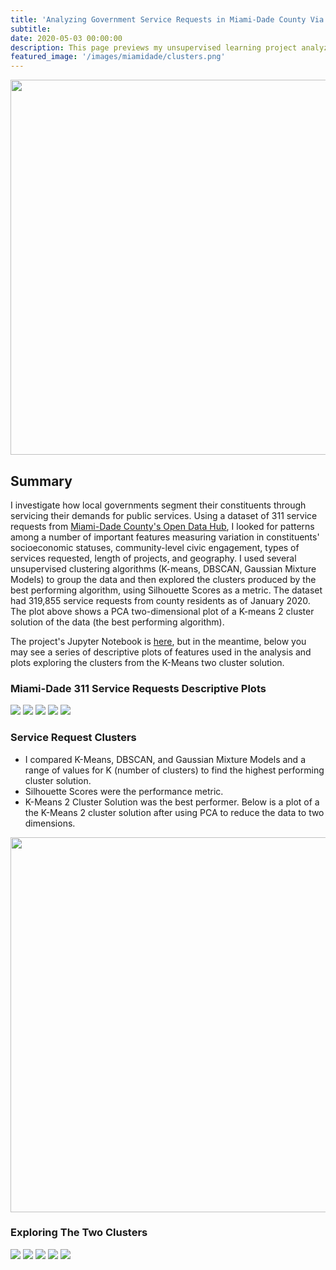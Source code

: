 ```yaml
---
title: 'Analyzing Government Service Requests in Miami-Dade County Via Unsupervised Learning'
subtitle:
date: 2020-05-03 00:00:00
description: This page previews my unsupervised learning project analyzing 311 service requests in Miami-Dade County.
featured_image: '/images/miamidade/clusters.png'
---
```


<img src="/images/miamidade/clusters.png" width="600" height="600" align="center">


## Summary

I investigate how local governments segment their constituents through servicing their demands for public services. Using a dataset of 311 service requests from [Miami-Dade County's Open Data Hub](https://gis-mdc.opendata.arcgis.com/datasets/311-service-requests-miami-dade-county-2019), I looked for patterns among a number of important features measuring variation in constituents' socioeconomic statuses, community-level civic engagement, types of services requested, length of projects, and geography. I used several unsupervised clustering algorithms (K-means, DBSCAN, Gaussian Mixture Models) to group the data and then explored the clusters produced by the best performing algorithm, using Silhouette Scores as a metric. The dataset had 319,855 service requests from county residents as of January 2020. The plot above shows a PCA two-dimensional plot of a K-means 2 cluster solution of the data (the best performing algorithm).

The project's Jupyter Notebook is [here](https://nbviewer.jupyter.org/github/slackademic/Projects/blob/master/unsupervised_learning_capstone.ipynb), but in the meantime, below you may see a series of descriptive plots of features used in the analysis and plots exploring the clusters from the K-Means two cluster solution.

### Miami-Dade 311 Service Requests Descriptive Plots

<div class="gallery" data-columns="2">
	<img src="/images/miamidade/requesttypes.png">
	<img src="/images/miamidade/histograms.png">
	<img src="/images/miamidade/requestsbyschooldistrict.png">
	<img src="/images/miamidade/requeststatus.png">
	<img src="/images/miamidade/requestsbymethod.png">
</div>

### Service Request Clusters
- I compared K-Means, DBSCAN, and Gaussian Mixture Models and a range of values for K (number of clusters) to find the highest performing cluster solution.
- Silhouette Scores were the performance metric.
- K-Means 2 Cluster Solution was the best performer. Below is a plot of a the K-Means 2 cluster solution after using PCA to reduce the data to two dimensions.

<img src="/images/miamidade/kmeans2clusters.png" width="600" height="600" align="center">

### Exploring The Two Clusters

<div class="gallery" data-columns="1">
	<img src="/images/miamidade/taxesvotersperformancebycluster.png">
	<img src="/images/miamidade/projectlengthbycluster.png">
	<img src="/images/miamidade/requesttypesbycluster.png">
	<img src="/images/miamidade/methodreceivedbycluster.png">
	<img src="/images/miamidade/projectstatusbycluster.png">
</div>
